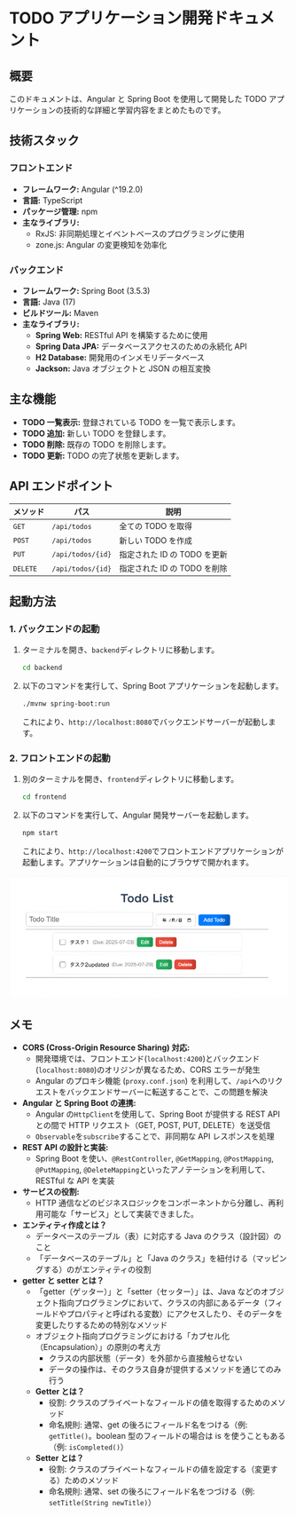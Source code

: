 # TODO アプリケーション開発ドキュメント

## 概要

このドキュメントは、Angular と Spring Boot を使用して開発した TODO アプリケーションの技術的な詳細と学習内容をまとめたものです。

## 技術スタック

### フロントエンド

- **フレームワーク:** Angular (^19.2.0)
- **言語:** TypeScript
- **パッケージ管理:** npm
- **主なライブラリ:**
  - RxJS: 非同期処理とイベントベースのプログラミングに使用
  - zone.js: Angular の変更検知を効率化

### バックエンド

- **フレームワーク:** Spring Boot (3.5.3)
- **言語:** Java (17)
- **ビルドツール:** Maven
- **主なライブラリ:**
  - **Spring Web:** RESTful API を構築するために使用
  - **Spring Data JPA:** データベースアクセスのための永続化 API
  - **H2 Database:** 開発用のインメモリデータベース
  - **Jackson:** Java オブジェクトと JSON の相互変換

## 主な機能

- **TODO 一覧表示:** 登録されている TODO を一覧で表示します。
- **TODO 追加:** 新しい TODO を登録します。
- **TODO 削除:** 既存の TODO を削除します。
- **TODO 更新:** TODO の完了状態を更新します。

## API エンドポイント

| メソッド | パス              | 説明                         |
| -------- | ----------------- | ---------------------------- |
| `GET`    | `/api/todos`      | 全ての TODO を取得           |
| `POST`   | `/api/todos`      | 新しい TODO を作成           |
| `PUT`    | `/api/todos/{id}` | 指定された ID の TODO を更新 |
| `DELETE` | `/api/todos/{id}` | 指定された ID の TODO を削除 |

## 起動方法

### 1. バックエンドの起動

1.  ターミナルを開き、`backend`ディレクトリに移動します。
    ```bash
    cd backend
    ```
2.  以下のコマンドを実行して、Spring Boot アプリケーションを起動します。
    ```bash
    ./mvnw spring-boot:run
    ```
    これにより、`http://localhost:8080`でバックエンドサーバーが起動します。

### 2. フロントエンドの起動

1.  別のターミナルを開き、`frontend`ディレクトリに移動します。
    ```bash
    cd frontend
    ```
2.  以下のコマンドを実行して、Angular 開発サーバーを起動します。
    ```bash
    npm start
    ```
    これにより、`http://localhost:4200`でフロントエンドアプリケーションが起動します。アプリケーションは自動的にブラウザで開かれます。

![image1](./img/todo.png)

## メモ

- **CORS (Cross-Origin Resource Sharing) 対応:**
  - 開発環境では、フロントエンド(`localhost:4200`)とバックエンド(`localhost:8080`)のオリジンが異なるため、CORS エラーが発生
  - Angular のプロキシ機能 (`proxy.conf.json`) を利用して、`/api`へのリクエストをバックエンドサーバーに転送することで、この問題を解決
- **Angular と Spring Boot の連携:**
  - Angular の`HttpClient`を使用して、Spring Boot が提供する REST API との間で HTTP リクエスト（GET, POST, PUT, DELETE）を送受信
  - `Observable`を`subscribe`することで、非同期な API レスポンスを処理
- **REST API の設計と実装:**
  - Spring Boot を使い、`@RestController`, `@GetMapping`, `@PostMapping`, `@PutMapping`, `@DeleteMapping`といったアノテーションを利用して、RESTful な API を実装
- **サービスの役割:**
  - HTTP 通信などのビジネスロジックをコンポーネントから分離し、再利用可能な「サービス」として実装できました。
- **エンティティ作成とは？**
  - データベースのテーブル（表）に対応する Java のクラス（設計図）のこと
  - 「データベースのテーブル」と「Java のクラス」を紐付ける（マッピングする）のがエンティティの役割
- **getter と setter とは？**
  - 「getter（ゲッター）」と「setter（セッター）」は、Java などのオブジェクト指向プログラミングにおいて、クラスの内部にあるデータ（フィールドやプロパティと呼ばれる変数）にアクセスしたり、そのデータを変更したりするための特別なメソッド
  - オブジェクト指向プログラミングにおける「カプセル化（Encapsulation）」の原則の考え方
    - クラスの内部状態（データ）を外部から直接触らせない
    - データの操作は、そのクラス自身が提供するメソッドを通じてのみ行う
  - **Getter とは？**
    - 役割: クラスのプライベートなフィールドの値を取得するためのメソッド
    - 命名規則: 通常、get の後ろにフィールド名をつける（例: `getTitle()`。boolean 型のフィールドの場合は is を使うこともある（例: `isCompleted()`）
  - **Setter とは？**
    - 役割: クラスのプライベートなフィールドの値を設定する（変更する）ためのメソッド
    - 命名規則: 通常、set の後ろにフィールド名をつづける（例: `setTitle(String newTitle)`）
